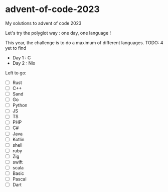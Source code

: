 # advent-of-code-2023

My solutions to advent of code 2023

Let's try the polyglot way : one day, one language !

This year, the challenge is to do a maximum of different languages. TODO: 4 yet to find

- Day 1 : C
- Day 2 : Nix

Left to go:

- [ ] Rust
- [ ] C++
- [ ] Sand
- [ ] Go
- [ ] Python
- [ ] JS
- [ ] TS
- [ ] PHP
- [ ] C#
- [ ] Java
- [ ] Kotlin
- [ ] shell
- [ ] ruby
- [ ] Zig
- [ ] swift
- [ ] scala
- [ ] Basic
- [ ] Pascal
- [ ] Dart
